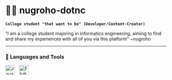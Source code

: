# 🏄‍♂️ nugroho-dotnc

**`College student "that want to be" (Developer/Content-Creator)`**


"I am a college student majoring in informatics engineering, aiming to find and share my experiences with all of you via this platform"
~nugroho 

---

### 🧰 Languages and Tools
<img align="left" alt="Java" width="30px" style="padding-right:10px;" src="https://cdn.jsdelivr.net/gh/devicons/devicon@latest/icons/flutter/flutter-original.svg" />
<img align="left" alt="Flutter" width="30px" src="https://cdn.jsdelivr.net/gh/devicons/devicon@latest/icons/flutter/flutter-original.svg" />
          
